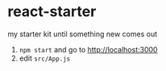 # react-starter

my starter kit until something new comes out

1. `npm start` and go to [http://localhost:3000](http://localhost:3000)
2. edit `src/App.js`
